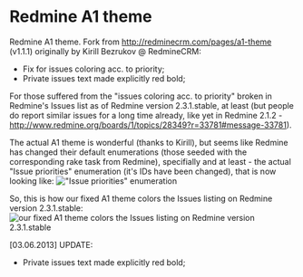 Redmine A1 theme
================

Redmine A1 theme. Fork from http://redminecrm.com/pages/a1-theme (v1.1.1) originally by Kirill Bezrukov @ RedmineCRM:
* Fix for issues coloring acc. to priority;
* Private issues text made explicitly red bold;

For those suffered from the "issues coloring acc. to priority" broken in Redmine's Issues list as of Redmine version 2.3.1.stable, at least (but people do report similar issues for a long time already, like yet in Redmine 2.1.2 - http://www.redmine.org/boards/1/topics/28349?r=33781#message-33781).

The actual A1 theme is wonderful (thanks to Kirill), but seems like Redmine has changed their default enumerations (those seeded with the corresponding rake task from Redmine), specifially and at least - the actual "Issue priorities" enumeration (it's IDs have been changed), that is now looking like:
!["Issue priorities" enumeration](https://dl.dropboxusercontent.com/u/16588359/silkcode_a1-redmine-theme_fixed/issue_priorities.jpg)

So, this is how our fixed A1 theme colors the Issues listing on Redmine version 2.3.1.stable:
![our fixed A1 theme colors the Issues listing on Redmine version 2.3.1.stable](https://dl.dropboxusercontent.com/u/16588359/silkcode_a1-redmine-theme_fixed/coloring.jpg)

[03.06.2013] UPDATE:
* Private issues text made explicitly red bold;
